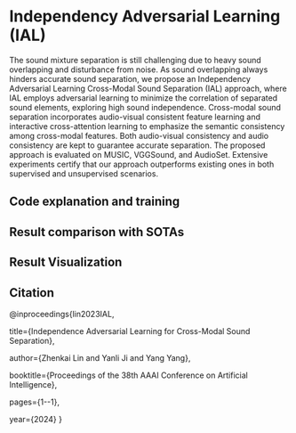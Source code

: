 # Independency Adversarial Learning (IAL)
The sound mixture separation is still challenging due to heavy sound overlapping and disturbance from noise. As sound overlapping always hinders accurate sound separation, we propose an Independency Adversarial Learning Cross-Modal Sound Separation (IAL) approach, where IAL employs adversarial learning to minimize the correlation of separated sound elements, exploring high sound independence. Cross-modal sound separation incorporates audio-visual consistent feature learning and interactive cross-attention learning to emphasize the semantic consistency among cross-modal features. Both audio-visual consistency and audio consistency are kept to guarantee accurate separation. The proposed approach is evaluated on MUSIC, VGGSound, and AudioSet. Extensive experiments certify that our approach outperforms existing ones in both supervised and unsupervised scenarios.


##  Code explanation and training


##  Result comparison with SOTAs

##  Result Visualization

## Citation

@inproceedings{lin2023IAL,

  title={Independence Adversarial Learning for Cross-Modal Sound Separation}, 
  
  author={Zhenkai Lin and Yanli Ji and Yang Yang},
  
  booktitle={Proceedings of the 38th AAAI Conference on Artificial Intelligence},
  
  pages={1--1},
  
  year={2024}
}

